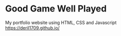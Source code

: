 # Good Game Well Played
My portfolio website using HTML, CSS and Javascript
https://deril1709.github.io/

